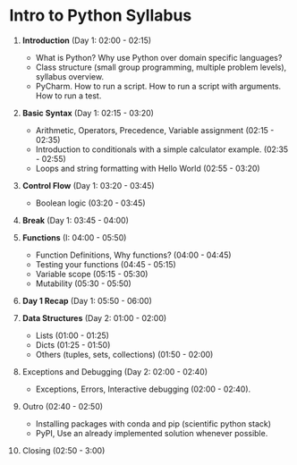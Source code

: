 # Intro to Python Syllabus
1. **Introduction** (Day 1: 02:00 - 02:15)
    -  What is Python?  Why use Python over domain specific languages?
    -  Class  structure  (small  group  programming,  multiple  problem  levels),  syllabus overview.
    -  PyCharm.  How to run a script.  How to run a script with arguments.  How to run a test.
2. **Basic Syntax** (Day 1: 02:15 - 03:20)
    - Arithmetic, Operators, Precedence, Variable assignment (02:15 - 02:35)
    - Introduction to conditionals with a simple calculator example. (02:35 - 02:55)
    - Loops and string formatting with Hello World (02:55 - 03:20)
3. **Control Flow** (Day 1: 03:20 - 03:45)  
    - Boolean logic (03:20 - 03:45)
4. **Break** (Day 1: 03:45 - 04:00)
5. **Functions** (I: 04:00 - 05:50)
    - Function Definitions, Why functions? (04:00 - 04:45)
    - Testing your functions (04:45 - 05:15)
    - Variable scope (05:15 - 05:30)
    - Mutability (05:30 - 05:50)
6. **Day 1 Recap** (Day 1: 05:50 - 06:00)

7. **Data Structures** (Day 2: 01:00 - 02:00)
    - Lists (01:00 - 01:25)
    - Dicts (01:25 - 01:50)
    - Others (tuples, sets, collections) (01:50 - 02:00)
8. Exceptions and Debugging (Day 2: 02:00 - 02:40)
    - Exceptions, Errors, Interactive debugging (02:00 - 02:40).
9. Outro (02:40 - 02:50)
    - Installing packages with conda and pip (scientific python stack)
    - PyPI, Use an already implemented solution whenever possible.
10. Closing (02:50 - 3:00) 

